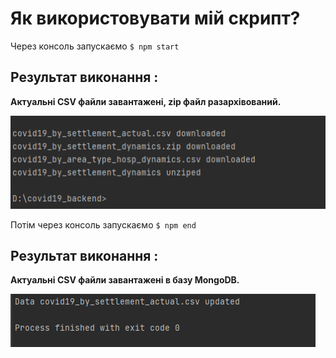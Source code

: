# Як використовувати мій скрипт?

Через консоль запускаємо `$ npm start`

Результат виконання :
-------------
**Актуальні CSV файли завантажені, zip файл разархівований.**

![image](https://github.com/IllyaPysarchuk/covid19_back-end/blob/Illya-Pusarchuk/images/result%20of%20npm%20start.png)

Потім через консоль запускаємо `$ npm end`

Результат виконання :
-------------
**Актуальні CSV файли завантажені в базу MongoDB.**

![image](https://github.com/IllyaPysarchuk/covid19_back-end/blob/Illya-Pusarchuk/images/result%20of%20npm%20end.png)
